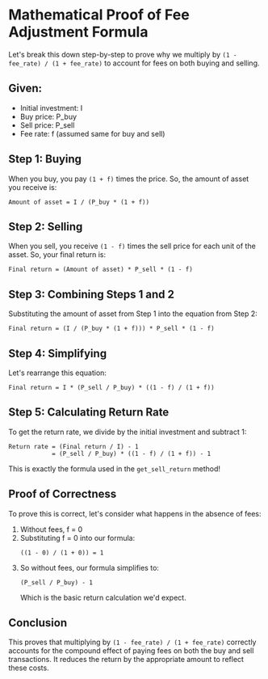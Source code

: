 # Mathematical Proof of Fee Adjustment Formula

Let's break this down step-by-step to prove why we multiply by `(1 - fee_rate) / (1 + fee_rate)` to account for fees on both buying and selling.

## Given:
- Initial investment: I
- Buy price: P_buy
- Sell price: P_sell
- Fee rate: f (assumed same for buy and sell)

## Step 1: Buying

When you buy, you pay `(1 + f)` times the price. So, the amount of asset you receive is:

```
Amount of asset = I / (P_buy * (1 + f))
```

## Step 2: Selling

When you sell, you receive `(1 - f)` times the sell price for each unit of the asset. So, your final return is:

```
Final return = (Amount of asset) * P_sell * (1 - f)
```

## Step 3: Combining Steps 1 and 2

Substituting the amount of asset from Step 1 into the equation from Step 2:

```
Final return = (I / (P_buy * (1 + f))) * P_sell * (1 - f)
```

## Step 4: Simplifying

Let's rearrange this equation:

```
Final return = I * (P_sell / P_buy) * ((1 - f) / (1 + f))
```

## Step 5: Calculating Return Rate

To get the return rate, we divide by the initial investment and subtract 1:

```
Return rate = (Final return / I) - 1
            = (P_sell / P_buy) * ((1 - f) / (1 + f)) - 1
```

This is exactly the formula used in the `get_sell_return` method!

## Proof of Correctness

To prove this is correct, let's consider what happens in the absence of fees:

1. Without fees, f = 0
2. Substituting f = 0 into our formula:
   ```
   ((1 - 0) / (1 + 0)) = 1
   ```
3. So without fees, our formula simplifies to:
   ```
   (P_sell / P_buy) - 1
   ```
   Which is the basic return calculation we'd expect.

## Conclusion

This proves that multiplying by `(1 - fee_rate) / (1 + fee_rate)` correctly accounts for the compound effect of paying fees on both the buy and sell transactions. It reduces the return by the appropriate amount to reflect these costs.